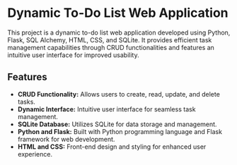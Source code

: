 # Dynamic To-Do List Web Application

This project is a dynamic to-do list web application developed using Python, Flask, SQL Alchemy, HTML, CSS, and SQLite. It provides efficient task management capabilities through CRUD functionalities and features an intuitive user interface for improved usability.

## Features

- **CRUD Functionality:** Allows users to create, read, update, and delete tasks.
- **Dynamic Interface:** Intuitive user interface for seamless task management.
- **SQLite Database:** Utilizes SQLite for data storage and management.
- **Python and Flask:** Built with Python programming language and Flask framework for web development.
- **HTML and CSS:** Front-end design and styling for enhanced user experience.

